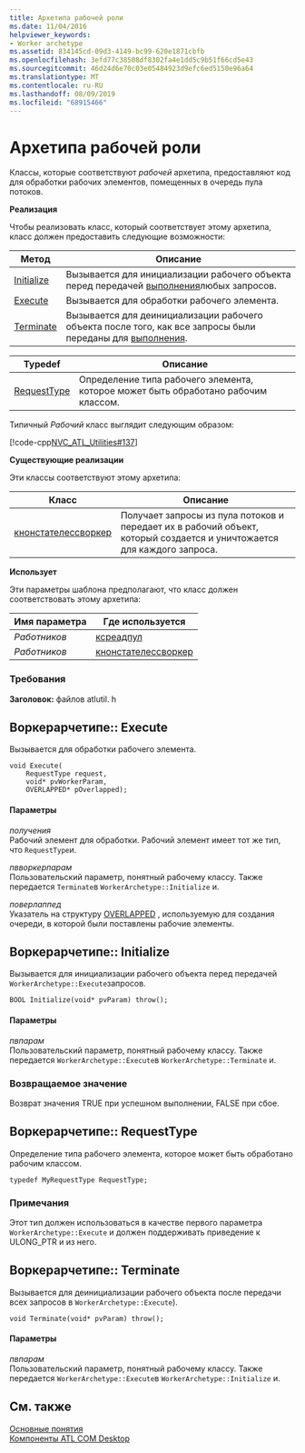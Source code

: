 ```yaml
---
title: Архетипа рабочей роли
ms.date: 11/04/2016
helpviewer_keywords:
- Worker archetype
ms.assetid: 834145cd-09d3-4149-bc99-620e1871cbfb
ms.openlocfilehash: 3efd77c38508df8302fa4e1dd5c9b51f66cd5e43
ms.sourcegitcommit: 46d24d6e70c03e05484923d9efc6ed5150e96a64
ms.translationtype: MT
ms.contentlocale: ru-RU
ms.lasthandoff: 08/09/2019
ms.locfileid: "68915466"
---
```

# <a name="worker-archetype"></a>Архетипа рабочей роли

Классы, которые соответствуют *рабочей* архетипа, предоставляют код для обработки рабочих элементов, помещенных в очередь пула потоков.

**Реализация**

Чтобы реализовать класс, который соответствует этому архетипа, класс должен предоставить следующие возможности:

|Метод|Описание|
|------------|-----------------|
|[Initialize](#initialize)|Вызывается для инициализации рабочего объекта перед передачей [выполнения](#execute)любых запросов.|
|[Execute](#execute)|Вызывается для обработки рабочего элемента.|
|[Terminate](#terminate)|Вызывается для деинициализации рабочего объекта после того, как все запросы были переданы для [выполнения](#execute).|

|Typedef|Описание|
|-------------|-----------------|
|[RequestType](#requesttype)|Определение типа рабочего элемента, которое может быть обработано рабочим классом.|

Типичный *Рабочий* класс выглядит следующим образом:

[!code-cpp[NVC_ATL_Utilities#137](../../atl/codesnippet/cpp/worker-archetype_1.cpp)]

**Существующие реализации**

Эти классы соответствуют этому архетипа:

|Класс|Описание|
|-----------|-----------------|
|[кнонстателессворкер](../../atl/reference/cnonstatelessworker-class.md)|Получает запросы из пула потоков и передает их в рабочий объект, который создается и уничтожается для каждого запроса.|

**Использует**

Эти параметры шаблона предполагают, что класс должен соответствовать этому архетипа:

|Имя параметра|Где используется|
|--------------------|-------------|
|*Работников*|[ксреадпул](../../atl/reference/cthreadpool-class.md)|
|*Работников*|[кнонстателессворкер](../../atl/reference/cnonstatelessworker-class.md)|

### <a name="requirements"></a>Требования

**Заголовок:** файлов atlutil. h

## <a name="execute"></a>Воркерарчетипе:: Execute

Вызывается для обработки рабочего элемента.

```
void Execute(
    RequestType request,
    void* pvWorkerParam,
    OVERLAPPED* pOverlapped);
```

#### <a name="parameters"></a>Параметры

*получения*<br/>
Рабочий элемент для обработки. Рабочий элемент имеет тот же тип, что `RequestType`и.

*пвворкерпарам*<br/>
Пользовательский параметр, понятный рабочему классу. Также передается `Terminate`в `WorkerArchetype::Initialize` и.

*поверлаппед*<br/>
Указатель на структуру [OVERLAPPED](/windows/desktop/api/minwinbase/ns-minwinbase-overlapped) , используемую для создания очереди, в которой были поставлены рабочие элементы.

## <a name="initialize"></a>Воркерарчетипе:: Initialize

Вызывается для инициализации рабочего объекта перед передачей `WorkerArchetype::Execute`запросов.
```
BOOL Initialize(void* pvParam) throw();
```

#### <a name="parameters"></a>Параметры

*пвпарам*<br/>
Пользовательский параметр, понятный рабочему классу. Также передается `WorkerArchetype::Execute`в `WorkerArchetype::Terminate` и.

### <a name="return-value"></a>Возвращаемое значение

Возврат значения TRUE при успешном выполнении, FALSE при сбое.

## <a name="requesttype"></a>Воркерарчетипе:: RequestType

Определение типа рабочего элемента, которое может быть обработано рабочим классом.

```
typedef MyRequestType RequestType;
```

### <a name="remarks"></a>Примечания

Этот тип должен использоваться в качестве первого параметра `WorkerArchetype::Execute` и должен поддерживать приведение к ULONG_PTR и из него.

## <a name="terminate"></a>Воркерарчетипе:: Terminate

Вызывается для деинициализации рабочего объекта после передачи всех запросов в `WorkerArchetype::Execute`).

```
void Terminate(void* pvParam) throw();
```

#### <a name="parameters"></a>Параметры

*пвпарам*<br/>
Пользовательский параметр, понятный рабочему классу. Также передается `WorkerArchetype::Execute`в `WorkerArchetype::Initialize` и.

## <a name="see-also"></a>См. также

[Основные понятия](../../atl/active-template-library-atl-concepts.md)<br/>
[Компоненты ATL COM Desktop](../../atl/atl-com-desktop-components.md)
